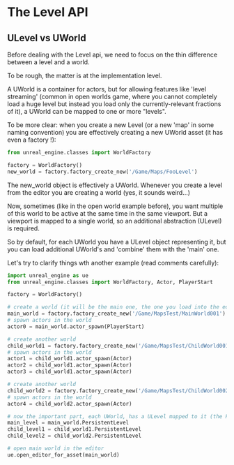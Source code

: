 # The Level API

## ULevel vs UWorld

Before dealing with the Level api, we need to focus on the thin difference between a level and a world.

To be rough, the matter is at the implementation level.

A UWorld is a container for actors, but for allowing features like 'level streaming' (common in open worlds game, where you cannot completely load a huge level but instead you load only the currently-relevant fractions of it), a UWorld can be mapped to one or more "levels".

To be more clear: when you create a new Level (or a new 'map' in some naming convention) you are effectively creating a new UWorld asset (it has even a factory !):

```python
from unreal_engine.classes import WorldFactory

factory = WorldFactory()
new_world = factory.factory_create_new('/Game/Maps/FooLevel')
```

The new_world object is effectively a UWorld. Whenever you create a level from the editor you are creating a world (yes, it sounds weird...)

Now, sometimes (like in the open world example before), you want multiple of this world to be active at the same time in the same viewport. But a viewport is mapped to a single world, so an additional abstraction (ULevel) is required.

So by default, for each UWorld you have a ULevel object representing it, but you can load additional UWorld's and 'combine' them with the 'main' one.

Let's try to clarify things wth another example (read comments carefully):


```python
import unreal_engine as ue
from unreal_engine.classes import WorldFactory, Actor, PlayerStart

factory = WorldFactory()

# create a world (it will be the main one, the one you load into the editor by double clicking it)
main_world = factory.factory_create_new('/Game/MapsTest/MainWorld001')
# spawn actors in the world
actor0 = main_world.actor_spawn(PlayerStart)

# create another world
child_world1 = factory.factory_create_new('/Game/MapsTest/ChildWorld001')
# spawn actors in the world
actor1 = child_world1.actor_spawn(Actor)
actor2 = child_world1.actor_spawn(Actor)
actor3 = child_world1.actor_spawn(Actor)

# create another world
child_world2 = factory.factory_create_new('/Game/MapsTest/ChildWorld002')
# spawn actors in the world
actor4 = child_world2.actor_spawn(Actor)

# now the important part, each UWorld, has a ULevel mapped to it (the PersistentLevel):
main_level = main_world.PersistentLevel
child_level1 = child_world1.PersistentLevel
child_level2 = child_world2.PersistentLevel

# open main world in the editor
ue.open_editor_for_asset(main_world)
```
